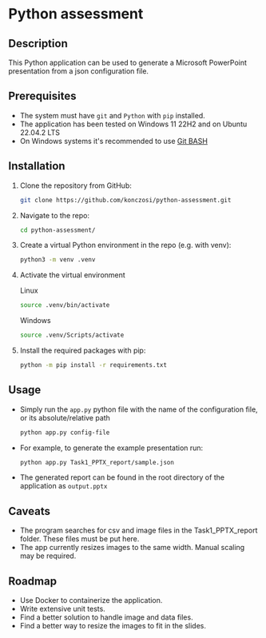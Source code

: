 # Python assessment

## Description

This Python application can be used to generate a Microsoft PowerPoint presentation from a json configuration file.

## Prerequisites

- The system must have `git` and `Python` with `pip` installed.
- The application has been tested on Windows 11 22H2 and on Ubuntu 22.04.2 LTS
- On Windows systems it's recommended to use [Git BASH](https://gitforwindows.org/)

## Installation

1. Clone the repository from GitHub:
    ```bash
    git clone https://github.com/konczosi/python-assessment.git
    ```
1. Navigate to the repo:
    ```bash
    cd python-assessment/
    ```
2. Create a virtual Python environment in the repo (e.g. with venv):
    ```bash
    python3 -m venv .venv
    ```
3. Activate the virtual environment
    
    Linux
    ```bash
    source .venv/bin/activate 
    ```
    Windows
     ```bash
    source .venv/Scripts/activate
    ```

4. Install the required packages with pip:
   ```bash
   python -m pip install -r requirements.txt
   ```

## Usage
- Simply run the `app.py` python file with the name of the configuration file, or its absolute/relative path
    ```bash
    python app.py config-file
    ```
- For example, to generate the example presentation run:
    ```bash
    python app.py Task1_PPTX_report/sample.json
    ```
- The generated report can be found in the root directory of the application as `output.pptx`

## Caveats
- The program searches for csv and image files in the Task1_PPTX_report folder. These files must be put here.
- The app currently resizes images to the same width. Manual scaling may be required.

## Roadmap
- Use Docker to containerize the application.
- Write extensive unit tests.
- Find a better solution to handle image and data files.
- Find a better way to resize the images to fit in the slides.